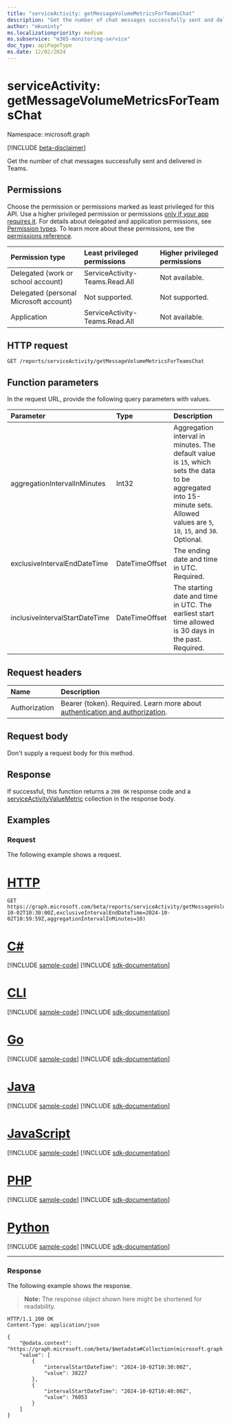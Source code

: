 ```yaml
---
title: "serviceActivity: getMessageVolumeMetricsForTeamsChat"
description: "Get the number of chat messages successfully sent and delivered in Teams."
author: "mkuninty"
ms.localizationpriority: medium
ms.subservice: "m365-monitoring-service"
doc_type: apiPageType
ms.date: 12/02/2024
---
```


# serviceActivity: getMessageVolumeMetricsForTeamsChat
Namespace: microsoft.graph

[!INCLUDE [beta-disclaimer](../../includes/beta-disclaimer.md)]

Get the number of chat messages successfully sent and delivered in Teams.

## Permissions
Choose the permission or permissions marked as least privileged for this API. Use a higher privileged permission or permissions [only if your app requires it](/graph/permissions-overview#best-practices-for-using-microsoft-graph-permissions). For details about delegated and application permissions, see [Permission types](/graph/permissions-overview#permission-types). To learn more about these permissions, see the [permissions reference](/graph/permissions-reference).

|Permission type|Least privileged permissions|Higher privileged permissions|
|:---|:---|:---|
|Delegated (work or school account)|ServiceActivity-Teams.Read.All|Not available.|
|Delegated (personal Microsoft account)|Not supported.|Not supported.|
|Application|ServiceActivity-Teams.Read.All|Not available.|

## HTTP request

<!-- {
  "blockType": "ignored"
}
-->
``` http
GET /reports/serviceActivity/getMessageVolumeMetricsForTeamsChat
```

## Function parameters
In the request URL, provide the following query parameters with values.

|Parameter|Type|Description|
|:---|:---|:---|
|aggregationIntervalInMinutes|Int32|Aggregation interval in minutes. The default value is `15`, which sets the data to be aggregated into 15-minute sets. Allowed values are `5`, `10`, `15`, and `30`. Optional.|
|exclusiveIntervalEndDateTime|DateTimeOffset|The ending date and time in UTC. Required.|
|inclusiveIntervalStartDateTime|DateTimeOffset|The starting date and time in UTC. The earliest start time allowed is 30 days in the past. Required.|

## Request headers
|Name|Description|
|:---|:---|
|Authorization|Bearer {token}. Required. Learn more about [authentication and authorization](/graph/auth/auth-concepts).|

## Request body
Don't supply a request body for this method.

## Response

If successful, this function returns a `200 OK` response code and a [serviceActivityValueMetric](../resources/serviceactivityvaluemetric.md) collection in the response body.

## Examples

### Request
The following example shows a request.

# [HTTP](#tab/http)
<!-- {
  "blockType": "request",
  "name": "serviceactivitythis.getmessagevolumemetricsforteamschat"
}
-->
``` http
GET https://graph.microsoft.com/beta/reports/serviceActivity/getMessageVolumeMetricsForTeamsChat(inclusiveIntervalStartDateTime=2024-10-02T10:30:00Z,exclusiveIntervalEndDateTime=2024-10-02T10:59:59Z,aggregationIntervalInMinutes=10)
```

# [C#](#tab/csharp)
[!INCLUDE [sample-code](../includes/snippets/csharp/serviceactivitythisgetmessagevolumemetricsforteamschat-csharp-snippets.md)]
[!INCLUDE [sdk-documentation](../includes/snippets/snippets-sdk-documentation-link.md)]

# [CLI](#tab/cli)
[!INCLUDE [sample-code](../includes/snippets/cli/serviceactivitythisgetmessagevolumemetricsforteamschat-cli-snippets.md)]
[!INCLUDE [sdk-documentation](../includes/snippets/snippets-sdk-documentation-link.md)]

# [Go](#tab/go)
[!INCLUDE [sample-code](../includes/snippets/go/serviceactivitythisgetmessagevolumemetricsforteamschat-go-snippets.md)]
[!INCLUDE [sdk-documentation](../includes/snippets/snippets-sdk-documentation-link.md)]

# [Java](#tab/java)
[!INCLUDE [sample-code](../includes/snippets/java/serviceactivitythisgetmessagevolumemetricsforteamschat-java-snippets.md)]
[!INCLUDE [sdk-documentation](../includes/snippets/snippets-sdk-documentation-link.md)]

# [JavaScript](#tab/javascript)
[!INCLUDE [sample-code](../includes/snippets/javascript/serviceactivitythisgetmessagevolumemetricsforteamschat-javascript-snippets.md)]
[!INCLUDE [sdk-documentation](../includes/snippets/snippets-sdk-documentation-link.md)]

# [PHP](#tab/php)
[!INCLUDE [sample-code](../includes/snippets/php/serviceactivitythisgetmessagevolumemetricsforteamschat-php-snippets.md)]
[!INCLUDE [sdk-documentation](../includes/snippets/snippets-sdk-documentation-link.md)]

# [Python](#tab/python)
[!INCLUDE [sample-code](../includes/snippets/python/serviceactivitythisgetmessagevolumemetricsforteamschat-python-snippets.md)]
[!INCLUDE [sdk-documentation](../includes/snippets/snippets-sdk-documentation-link.md)]

---

### Response
The following example shows the response.
>**Note:** The response object shown here might be shortened for readability.
<!-- {
  "blockType": "response",
  "truncated": true,
  "@odata.type": "Collection(microsoft.graph.serviceActivityValueMetric)"
}
-->
``` http
HTTP/1.1 200 OK
Content-Type: application/json

{
    "@odata.context": "https://graph.microsoft.com/beta/$metadata#Collection(microsoft.graph.serviceActivityValueMetric)",
    "value": [
        {
            "intervalStartDateTime": "2024-10-02T10:30:00Z",
            "value": 38227
        },
        {
            "intervalStartDateTime": "2024-10-02T10:40:00Z",
            "value": 76053
        }
    ]
}
```
